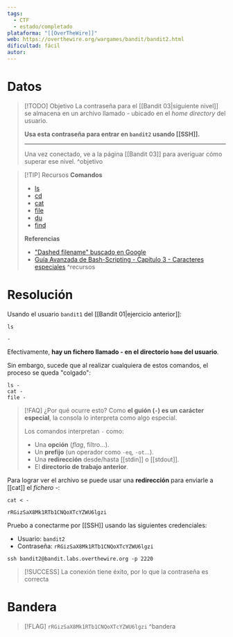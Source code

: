 ```yaml
---
tags:
  - CTF
  - estado/completado
plataforma: "[[OverTheWire]]"
web: https://overthewire.org/wargames/bandit/bandit2.html
dificultad: fácil
autor:
---
```

# Datos

> [!TODO] Objetivo
> La contraseña para el [[Bandit 03|siguiente nivel]] se almacena en un archivo llamado *-* ubicado en el *home directory* del usuario.
> 
> **Usa esta contraseña para entrar en `bandit2` usando [[SSH]].**
> 
> ---
> 
> Una vez conectado, ve a la página [[Bandit 03]] para averiguar cómo superar ese nivel.
^objetivo

> [!TIP] Recursos
> **Comandos**
> - [ls](https://man7.org/linux/man-pages/man1/ls.1.html)
> - [cd](https://man7.org/linux/man-pages/man1/cd.1.html)
> - [cat](https://man7.org/linux/man-pages/man1/cat.1.html)
> - [file](https://man7.org/linux/man-pages/man1/file.1.html)
> - [du](https://man7.org/linux/man-pages/man1/find.1.html)
> - [find](https://man7.org/linux/man-pages/man1/find.1.html)
>   
> **Referencias**
> - ["Dashed filename" buscado en Google](https://www.google.com/search?q=dashed+filename)
> - [Guía Avanzada de Bash-Scripting - Capítulo 3 - Caracteres especiales](https://tldp.org/LDP/abs/html/special-chars.html)
^recursos

# Resolución

Usando el usuario `bandit1` del [[Bandit 01|ejercicio anterior]]:

```shell
ls
```
```
-
```

Efectivamente, **hay un fichero llamado *-* en el directorio `home` del usuario**.

Sin embargo, sucede que al realizar cualquiera de estos comandos, el proceso se queda "colgado":

```shell
ls -
cat -
file -
```

> [!FAQ] ¿Por qué ocurre esto?
> Como **el guión (`-`) es un carácter especial**, la consola lo interpreta como algo especial.
> 
> Los comandos interpretan `-` como:
> - Una **opción** (*flag*, filtro…).
> - Un **prefijo** (un operador como `-eq`, `-ot`…).
> - Una **redirección** desde/hasta [[stdin]] o [[stdout]].
> - El **directorio de trabajo anterior**.

Para lograr ver el archivo se puede usar una **redirección** para enviarle a [[cat]] el *fichero -*:

```shell
cat < -
```
```
rRGizSaX8Mk1RTb1CNQoXTcYZWU6lgzi
```

Pruebo a conectarme por [[SSH]] usando las siguientes credenciales:

- Usuario: `bandit2`
- Contraseña: `rRGizSaX8Mk1RTb1CNQoXTcYZWU6lgzi`

```shell
ssh bandit2@bandit.labs.overthewire.org -p 2220
```

> [!SUCCESS] La conexión tiene éxito, por lo que la contraseña es correcta


# Bandera

> [!FLAG] `rRGizSaX8Mk1RTb1CNQoXTcYZWU6lgzi`
^bandera
